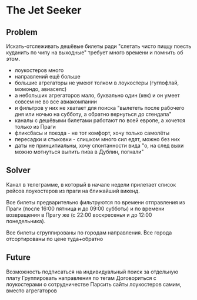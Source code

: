 
The Jet Seeker
===

Problem
---

Искать-отслеживать дешёвые билеты ради "слетать чисто пиццу поесть куданить по чипу на выходные" требует много времени и помнить об этом.
- лоукостеров много
- направлений ещё больше
- большие агрегаторы не умеют толком в лоукостеры (гуглофлай, момондо, авиаселс)
- а небольших агрегаторов мало, буквально один (кек) и он умеет совсем не во все авиакомпании
- и фильтров у них не хватает для поиска "вылететь после рабочего дня или ночью на субботу, а обратно вернуться до стендапа"
- каналы с дешёвыми билетами работают по всей европе, а хочется только из Праги
- фликсбасы и поезда - не тот комфорт, хочу только самолёты
- пересадки и стыковки - слишком много сил едят, можно без них
- даты не принципиальны, хочу спонтанности вида "о, на след выхи можно мотнуться выпить пива в Дублин, погнали"

Solver
---
Канал в телеграмме, в который в начале недели прилетает список рейсов лоукостеров из праги на ближайший викенд.

Все билеты предварительно фильтруются по времени отправления из Праги (после 16:00 пятница и до 09:00 субботы) и по времени возвращения в Прагу же (с 22:00 воскресенья и до 12:00 понедельника).

Все билеты сгруппированы по городам направления.
Все города отсортированы по цене туда+обратно


Future
---
Возможность подписаться на индивидуальный поиск за отдельную плату
Группировать направления по тегам
Договориться с лоукостерами о сотрудничестве
Парсить сайты лоукостеров самим, вместо агрегаторов
